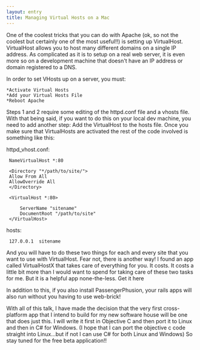 ```yaml
---
layout: entry
title: Managing Virtual Hosts on a Mac
---
```


One of the coolest tricks that you can do with Apache (ok, so not the coolest but certainly one of the most useful!!) is setting up VirtualHost.  VirtualHost allows you to host many different domains on a single IP address.  As complicated as it is to setup on a real web server, it is even more so on a development machine that doesn't have an IP address or domain registered to a DNS.


In order to set VHosts up on a server, you must:

    *Activate Virtual Hosts
    *Add your Virtual Hosts File
    *Reboot Apache


Steps 1 and 2 require some editing of the httpd.conf file and a vhosts file.  With that being said, if you want to do this on your local
dev machine, you need to add another step: Add the VirtualHost to the hosts file.  Once you make sure that VirtualHosts are activated
the rest of the code involved is something like this:


httpd_vhost.conf:
    
     NameVirtualHost *:80
     
     <Directory "*/path/to/site/">
     Allow From All
     AllowOverride All
     </Directory>

     <VirtualHost *:80> 

         ServerName "sitename"
         DocumentRoot "/path/to/site"
     </VirtualHost>

hosts:
    
     127.0.0.1  sitename

  And you will have to do these two things for each and every site that you want to use with VirtualHost.  Fear not, there is another
way!  I found an app called VirtualHostX that takes care of everything for you.  It costs.  It costs a little bit more than I would want to spend
for taking care of these two tasks for me.  But it is a helpful app none-the-less. Get it here

In addition to this, if you also install PassengerPhusion, your rails apps will also run without you having to use web-brick!


With all of this talk, I have made the decision that the very first cross-platform app that I intend to build for my new software house 
will be one that does just this.  I will write it first in Objective C and then port it to Linux and then in C# for Windows. (I hope that I can port
the objective c code straight into Linux...but if not I can use C# for both Linux and Windows) So stay tuned for the free beta application!! 

